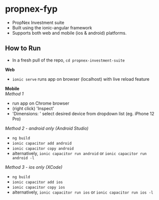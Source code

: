 # propnex-fyp

* PropNex Investment suite 
* Built using the ionic-angular framework
* Supports both web and mobile (ios & android) platforms.

## How to Run
* In a fresh pull of the repo, `cd propnex-investment-suite`

**Web**
* `ionic serve` runs app on browser (localhost) with live reload feature

**Mobile**\
*Method 1*
* run app on Chrome browser
* (right click) 'Inspect'
* 'Dimensions: ' select desired device from dropdown list (eg. iPhone 12 Pro)

*Method 2 - android only (Android Studio)*
* `ng build`
* `ionic capacitor add android`
* `ionic capacitor copy android` 
* alternatively, `ionic capacitor run android` or `ionic capacitor run android -l`

*Method 3 - ios only (XCode)*
* `ng build`
* `ionic capacitor add ios`
* `ionic capacitor copy ios` 
* alternatively, `ionic capacitor run ios` or `ionic capacitor run ios -l`











